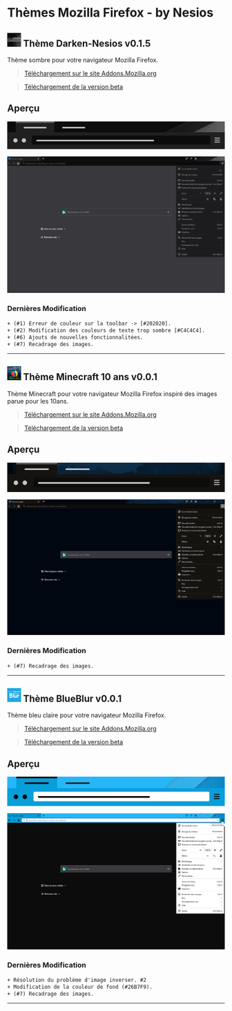 # Thèmes Mozilla Firefox - by Nesios


## ![icon](/Darken-Nesios/icons/icon32.png) Thème Darken-Nesios v0.1.5

Thème sombre pour votre navigateur Mozilla Firefox.

> [Téléchargement  sur le site Addons.Mozilla.org](https://addons.mozilla.org/fr/firefox/addon/darken-nesios/)

> [Téléchargement de la version beta](https://github.com/N3siOS/myMozillaTheme/releases/download/v0.1.5-beta/darken_beta-0.1.5-an+fx.xpi)


## Aperçu

![Darken](/screenshot/moztheme_darken.png)


![Darken](/screenshot/darken_screenfull.png)

### Dernières Modification 

    + (#1) Erreur de couleur sur la toolbar -> [#202020].
    + (#2) Modification des couleurs de texte trop sombre [#C4C4C4].
    + (#6) Ajouts de nouvelles fonctionnalitées.
    + (#7) Recadrage des images.

---

## ![icon](/MC10years/icons/icon32.png) Thème Minecraft 10 ans v0.0.1

Thème Minecraft pour votre navigateur Mozilla Firefox inspiré des images parue pour les 10ans.

> [Téléchargement  sur le site Addons.Mozilla.org](https://addons.mozilla.org/fr/firefox/addon/minecraft-10-years-theme/)

> [Téléchargement de la version beta]()

## Aperçu

![mc10years](/screenshot/moztheme_mc10years.png)

![mc10years](/screenshot/mc10years_screenfull.png)

### Dernières Modification 

    + (#7) Recadrage des images.

---

## ![icon](/blueBlur/icons/icon32.png) Thème BlueBlur v0.0.1

Thème bleu claire pour votre navigateur Mozilla Firefox.

> [Téléchargement  sur le site Addons.Mozilla.org](https://addons.mozilla.org/fr/firefox/addon/blueblur-nesios/)

> [Téléchargement de la version beta](https://github.com/N3siOS/myMozillaTheme/releases/download/v0.4.4/blueblur-0.4.4-an+fx.xpi)

## Aperçu

![BlueBlur-nesios](/screenshot/moztheme_blueblur.png)

![BlueBlur-nesios](/screenshot/blueBlur_screenfull.png)

### Dernières Modification 

    + Résolution du problème d'image inverser. #2
    + Modification de la couleur de fond (#26B7F9).
    + (#7) Recadrage des images.

---
